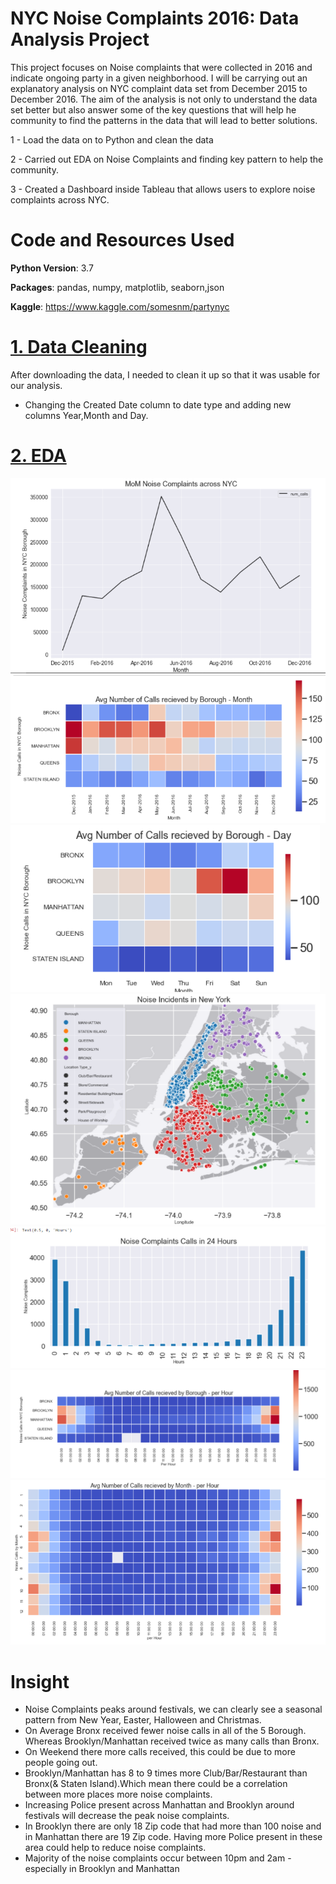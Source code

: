 # NYC Noise Complaints 2016: Data Analysis Project
This project focuses on Noise complaints that were collected in 2016 and indicate ongoing party in a given neighborhood. I will be carrying out an explanatory analysis on NYC complaint data set from December 2015 to December 2016. The aim of the analysis is not only to understand the data set better but also answer some of the key questions that will help he community to find the patterns in the data that will lead to better solutions.

1 - Load the data on to Python and clean the data

2 - Carried out EDA on Noise Complaints and finding key pattern to help the community.

3 - Created a Dashboard inside Tableau that allows users to explore noise complaints across NYC.

# Code and Resources Used

**Python Version**: 3.7

**Packages**: pandas, numpy, matplotlib, seaborn,json

**Kaggle**: https://www.kaggle.com/somesnm/partynyc


# [1. Data Cleaning](https://github.com/Jaspreetsm21/nyc_noise_complaints/blob/main/Data%20Cleaning%20and%20EDA.ipynb)

After downloading the data, I needed to clean it up so that it was usable for our analysis. 

- Changing the Created Date column to date type and adding new columns Year,Month and Day. 


# [2. EDA](https://github.com/Jaspreetsm21/nyc_noise_complaints/blob/main/Data%20Cleaning%20and%20EDA.ipynb)

![](images/P1.PNG)
![](images/P2.PNG)
![](images/P3.PNG)
![](images/P4.PNG)
![](images/P5.PNG)
![](images/P6.PNG)
![](images/P7.PNG)

# Insight
- Noise Complaints peaks around festivals, we can clearly see a seasonal pattern from New Year, Easter, Halloween and Christmas.
- On Average Bronx received fewer noise calls in all of the 5 Borough. Whereas Brooklyn/Manhattan received twice as many calls than Bronx. 
- On Weekend there more calls received, this could be due to more people going out.
- Brooklyn/Manhattan has 8 to 9 times more Club/Bar/Restaurant than Bronx(& Staten Island).Which mean there could be a correlation between more places more noise complaints.
- Increasing Police present across Manhattan and Brooklyn around festivals will decrease the peak noise complaints.
-  In Brooklyn there are only 18 Zip code that had more than 100 noise and in Manhattan there are 19 Zip code. Having more Police present in these area could help to reduce noise complaints.
-  Majority of the noise complaints occur between 10pm and 2am - especially in Brooklyn and Manhattan

